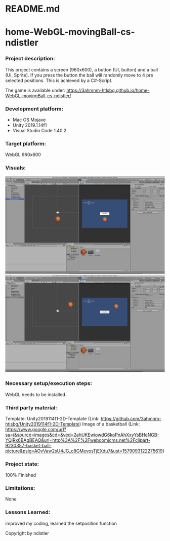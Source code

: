 # README.md
# home-WebGL-movingBall-cs-ndistler

### Project description: 
This project contains a screen (960x600), a button (UI, button) and a ball (UI, Sprite).
If you press the button the ball will randomly move to 4 pre selected positions.
This is achieved by a C#-Script.

The game is available under: https://3ahmnm-htlsbg.github.io/home-WebGL-movingBall-cs-ndistler/

### Development platform: 
- Mac OS Mojave 
- Unity 2019.1.14f1 
- Visual Studio Code 1.40.2

### Target platform: 
WebGL 960x600

### Visuals: 
<div>
    <img src="Screenshots/StartScreen.png">
    <img src="Screenshots/Pressed_button.png">
</div>

### Necessary setup/execution steps: 
WebGL needs to be installed.

### Third party material: 
Template: Unity2019114f1-2D-Template (Link: https://github.com/3ahmnm-htlsbg/Unity2019114f1-2D-Template)
Image of a basketball (Link: https://www.google.com/url?sa=i&source=images&cd=&ved=2ahUKEwiowdG6koPnAhXxyYsBHeNGB-YQjRx6BAgBEAQ&url=http%3A%2F%2Fwebcomicms.net%2Fclipart-9230357-basket-ball-picture&psig=AOvVaw2sU4JG_c8GMevosTjEXdu7&ust=1579093122275619)

### Project state: 
100% Finished

### Limitations: 
None

### Lessons Learned: 
improved my coding, learned the setposition function

Copyright by ndistler